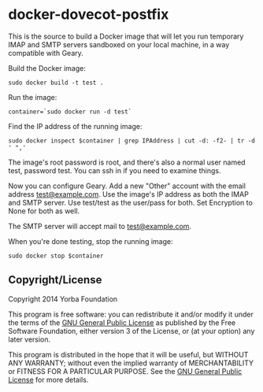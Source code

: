 docker-dovecot-postfix
======================

This is the source to build a Docker image that will let you run temporary IMAP
and SMTP servers sandboxed on your local machine, in a way compatible with
Geary.

Build the Docker image:

    sudo docker build -t test .

Run the image:

    container=`sudo docker run -d test`

Find the IP address of the running image:

    sudo docker inspect $container | grep IPAddress | cut -d: -f2- | tr -d ' ",'

The image's root password is root, and there's also a normal user named test,
password test.  You can ssh in if you need to examine things.

Now you can configure Geary.  Add a new "Other" account with the email address
<test@example.com>.  Use the image's IP address as both the IMAP and SMTP
server.  Use test/test as the user/pass for both.  Set Encryption to None for
both as well.

The SMTP server will accept mail to <test@example.com>.

When you're done testing, stop the running image:

    sudo docker stop $container

Copyright/License
-----------------

Copyright 2014 Yorba Foundation

This program is free software: you can redistribute it and/or modify it under
the terms of the [GNU General Public
License](http://www.gnu.org/licenses/gpl-3.0.html) as published by the Free
Software Foundation, either version 3 of the License, or (at your option) any
later version.

This program is distributed in the hope that it will be useful, but WITHOUT ANY
WARRANTY; without even the implied warranty of MERCHANTABILITY or FITNESS FOR A
PARTICULAR PURPOSE.  See the [GNU General Public
License](http://www.gnu.org/licenses/gpl-3.0.html) for more details.
